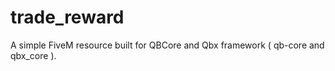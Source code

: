 # trade_reward
A simple FiveM resource built for QBCore and Qbx framework ( qb-core and qbx_core ). 
